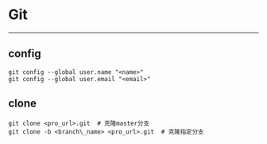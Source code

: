 # Git
---
## config
```
git config --global user.name "<name>"
git config --global user.email "<email>"
```

## clone
```
git clone <pro_url>.git  # 克隆master分支
git clone -b <branch\_name> <pro_url>.git  # 克隆指定分支
```



